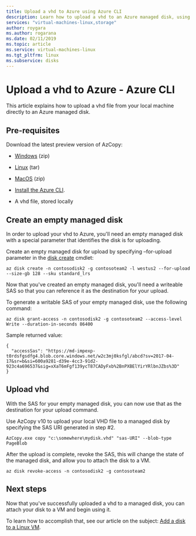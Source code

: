 ```yaml
---
title: Upload a vhd to Azure using Azure CLI
description: Learn how to upload a vhd to an Azure managed disk, using the Azure CLI.    
services: "virtual-machines-linux,storage"
author: roygara
ms.author: rogarana
ms.date: 02/11/2019
ms.topic: article
ms.service: virtual-machines-linux
ms.tgt_pltfrm: linux
ms.subservice: disks
---
```


# Upload a vhd to Azure - Azure CLI

This article explains how to upload a vhd file from your local machine directly to an Azure managed disk.

## Pre-requisites

Download the latest preview version of AzCopy:
- [Windows](https://aka.ms/downloadazcopy-v10-windows) (zip)
- [Linux](https://aka.ms/downloadazcopy-v10-linux) (tar)
- [MacOS](https://aka.ms/downloadazcopy-v10-mac) (zip)

- [Install the Azure CLI](/cli/azure/install-azure-cli).
- A vhd file, stored locally

## Create an empty managed disk

In order to upload your vhd to Azure, you'll need an empty managed disk with a special parameter that identifies the disk is for uploading.

Create an empty managed disk for upload by specifying –for-upload parameter in the [disk create](/cli/azure/disk/create) cmdlet:

```azurecli-interactive
az disk create -n contosodisk2 -g contosoteam2 -l westus2 --for-upload --size-gb 128 --sku standard_lrs
```

Now that you've created an empty managed disk, you'll need a writeable SAS so that you can reference it as the destination for your upload.

To generate a writable SAS of your empty managed disk, use the following command:

```azurecli-interactive
az disk grant-access -n contosodisk2 -g contosoteam2 --access-level Write --duration-in-seconds 86400
```

Sample returned value:

```
{
  "accessSas": "https://md-impexp-t0rdsfgsdfg4.blob.core.windows.net/w2c3mj0ksfgl/abcd?sv=2017-04-17&sr=b&si=600a9281-d39e-4cc3-91d2-923c4a696537&sig=xXaT6mFgf139ycT87CADyFxb%2BnPXBElYirYRlbnJZbs%3D"
}
```

## Upload vhd

With the SAS for your empty managed disk, you can now use that as the destination for your upload command.

Use AzCopy v10 to upload your local VHD file to a managed disk by specifying the SAS URI generated in step #2.

```
AzCopy.exe copy "c:\somewhere\mydisk.vhd" "sas-URI" --blob-type PageBlob
```

After the upload is complete, revoke the SAS, this will change the state of the managed disk, and allow you to attach the disk to a VM.

```azurecli-interactive
az disk revoke-access -n contosodisk2 -g contosoteam2
```

## Next steps

Now that you've successfully uploaded a vhd to a managed disk, you can attach your disk to a VM and begin using it.

To learn how to accomplish that, see our article on the subject: [Add a disk to a Linux VM](add-disk.md).